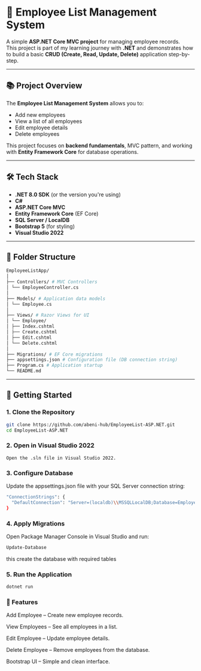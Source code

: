 # 👥 Employee List Management System

A simple **ASP.NET Core MVC project** for managing employee records.  
This project is part of my learning journey with **.NET** and demonstrates how to build a basic **CRUD (Create, Read, Update, Delete)** application step-by-step.

---

## 📚 Project Overview
The **Employee List Management System** allows you to:
- Add new employees
- View a list of all employees
- Edit employee details
- Delete employees

This project focuses on **backend fundamentals**, MVC pattern, and working with **Entity Framework Core** for database operations.

---

## 🛠 Tech Stack
- **.NET 8.0 SDK** (or the version you're using)
- **C#**
- **ASP.NET Core MVC**
- **Entity Framework Core** (EF Core)
- **SQL Server / LocalDB**
- **Bootstrap 5** (for styling)
- **Visual Studio 2022**

---

## 📂 Folder Structure
```bash
EmployeeListApp/
│
├── Controllers/ # MVC Controllers
│ └── EmployeeController.cs
│
├── Models/ # Application data models
│ └── Employee.cs
│
├── Views/ # Razor Views for UI
│ └── Employee/
│ ├── Index.cshtml
│ ├── Create.cshtml
│ ├── Edit.cshtml
│ └── Delete.cshtml
│
├── Migrations/ # EF Core migrations
├── appsettings.json # Configuration file (DB connection string)
├── Program.cs # Application startup
└── README.md

```


---

## 🚀 Getting Started

### **1. Clone the Repository**
```bash
git clone https://github.com/abeni-hub/EmployeeList-ASP.NET.git
cd EmployeeList-ASP.NET
```
### **2. Open in Visual Studio 2022**
```
Open the .sln file in Visual Studio 2022.
```
### **3. Configure Database**

Update the appsettings.json file with your SQL Server connection string:
```bash
"ConnectionStrings": {
  "DefaultConnection": "Server=(localdb)\\MSSQLLocalDB;Database=EmployeeListDB;Trusted_Connection=True;MultipleActiveResultSets=true"
}
```
### **4. Apply Migrations**

Open Package Manager Console in Visual Studio and run:
```bash
Update-Database
```
this create the database with required tables

### **5. Run the Application**
```bash
dotnet run
```

### 🧩 Features

Add Employee – Create new employee records.

View Employees – See all employees in a list.

Edit Employee – Update employee details.

Delete Employee – Remove employees from the database.

Bootstrap UI – Simple and clean interface.
